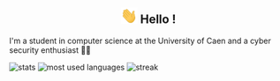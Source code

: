 <h2 align="center"> <img src="https://github.com/Parply/Parply/blob/master/.github/Hi.gif?raw=true" width="30px"> Hello !  <br/> </h2> 

I'm a student in computer science at the University of Caen and a cyber security enthusiast 👨‍💻

![stats](https://github-readme-stats.vercel.app/api?username=b3rt1ng&show_icons=true&theme=gruvbox)
![most used languages](https://github-readme-stats.vercel.app/api/top-langs/?username=b3rt1ng&theme=gruvbox&layout=compact)
<img src="https://github-readme-streak-stats.herokuapp.com/?user=b3rt1ng&theme=gruvbox" alt="streak"/>
